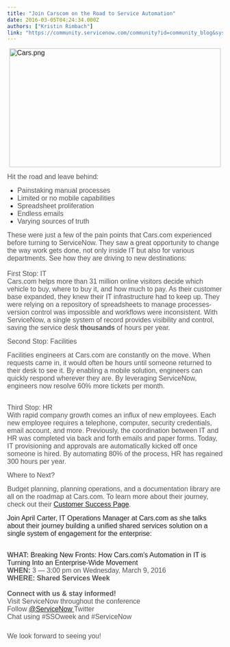 ```yaml
---
title: "Join Carscom on the Road to Service Automation"
date: 2016-03-05T04:24:34.000Z
authors: ["Kristin Rimbach"]
link: "https://community.servicenow.com/community?id=community_blog&sys_id=94edaae9dbd0dbc01dcaf3231f9619a4"
---
```

<p><span style="font-family: calibri, verdana, arial, sans-serif; font-size: 12pt;"> <img   alt="Cars.png" class="image-1 jive-image" height="276" src="1f13e94adb5c130468c1fb651f961929.iix" style="width: 494px; height: 276.481px; display: block; margin-left: auto; margin-right: auto;" width="494"/></span></p><p><span style="font-family: calibri, verdana, arial, sans-serif; color: #535353; font-size: 12pt;">Hit the road and leave behind: </span></p><ul style="list-style-type: disc;"><li><span style="font-family: calibri, verdana, arial, sans-serif; color: #535353; font-size: 12pt;">Painstaking manual processes </span></li><li><span style="font-family: calibri, verdana, arial, sans-serif; color: #535353; font-size: 12pt;">Limited or no mobile capabilities</span></li><li><span style="font-family: calibri, verdana, arial, sans-serif; color: #535353; font-size: 12pt;">Spreadsheet proliferation </span></li><li><span style="font-family: calibri, verdana, arial, sans-serif; color: #535353; font-size: 12pt;">Endless emails </span></li><li><span style="font-family: calibri, verdana, arial, sans-serif; color: #535353; font-size: 12pt;">Varying sources of truth </span></li></ul><p></p><p><span style="font-family: calibri, verdana, arial, sans-serif; color: #535353; font-size: 12pt;">These were just a few of the pain points that Cars.com experienced before turning to ServiceNow. They saw a great opportunity to change the way work gets done, not only inside IT but also for various departments. See how they are driving to new destinations:   <br/> <br/>First Stop: IT <br/>Cars.com helps more than 31 million online visitors decide which vehicle to buy, where to buy it, and how much to pay. As their customer base expanded, they knew their IT infrastructure had to keep up. They were relying on a repository of spreadsheets to manage processes- version control was impossible and workflows were inconsistent. With ServiceNow, a single system of record provides visibility and control, saving the service desk <strong>thousands</strong> of hours per year.<br/> </span></p><p></p><p><span style="font-family: calibri, verdana, arial, sans-serif; color: #535353; font-size: 12pt;">Second Stop: Facilities</span></p><p><span style="font-family: calibri, verdana, arial, sans-serif; color: #535353; font-size: 12pt;">Facilities engineers at Cars.com are constantly on the move. When requests came in, it would often be hours until someone returned to their desk to see it. By enabling a mobile solution, engineers can quickly respond wherever they are. By leveraging ServiceNow, engineers now resolve 60% more tickets per month.   <br/> <br/></span></p><p><span style="font-family: calibri, verdana, arial, sans-serif; color: #535353; font-size: 12pt;">Third Stop: HR <br/>With rapid company growth comes an influx of new employees. Each new employee requires a telephone, computer, security credentials, email account, and more. Previously, the coordination between IT and HR was completed via back and forth emails and paper forms. Today, IT provisioning and approvals are automatically kicked off once someone is hired. By automating 80% of the process, HR has regained 300 hours per year. <br/> </span></p><p></p><p><span style="font-family: calibri, verdana, arial, sans-serif; color: #535353; font-size: 12pt;">Where to Next?</span></p><p><span style="font-family: calibri, verdana, arial, sans-serif; color: #535353; font-size: 12pt;">Budget planning, planning operations, and a documentation library are all on the roadmap at Cars.com. To learn more about their journey, check out their <a title="w.servicenow.com/customers/cars-com.html" href="http://www.servicenow.com/customers/cars-com.html">Customer Success Page</a>. </span></p><p></p><p><span style="font-family: calibri, verdana, arial, sans-serif; font-size: 12pt;">Join April Carter, IT Operations Manager at Cars.com as she talks about their journey building a unified shared services solution on a single system of engagement for the enterprise: <br/> <br/></span></p><p style="margin-bottom: 12.0pt;"><span style="font-family: calibri, verdana, arial, sans-serif; font-size: 12pt;"><span style="color: #535353;"><strong>WHAT: </strong></span>Breaking New Fronts: How Cars.com's Automation in IT is Turning Into an Enterprise-Wide Movement <span style="color: #535353;"><br/></span><span style="color: #535353;"><strong>WHEN: </strong></span><span style="color: #535353;">3 — 3:00 pm on Wednesday, March 9, 2016</span><span style="color: #535353;"><br/></span><span style="color: #535353;"><strong>WHERE: Shared Services Week</strong></span><span style="color: #535353;"> <br/> </span><span style="color: #535353;"><br/></span><span style="color: #535353;"><strong>Connect with us &amp; stay informed!</strong></span><span style="color: #535353;"><br/></span><span style="color: #535353;">Visit ServiceNow throughout the conference</span><span style="color: #535353;"><br/></span><span style="color: #535353;">Follow <a title="itter.com/servicenow" href="http://twitter.com/servicenow">@ServiceNow</a></span><span style="color: #535353;"><a title="itter.com/servicenow" href="http://twitter.com/servicenow"> </a>Twitter</span><span style="color: #535353;"><br/></span><span style="color: #535353;">Chat using #SSOweek and #ServiceNow</span><span style="color: #535353;"><br/></span><span style="color: #535353; font-size: 12pt; line-height: 1.5;"><br/>We look forward to seeing you!</span></span></p>